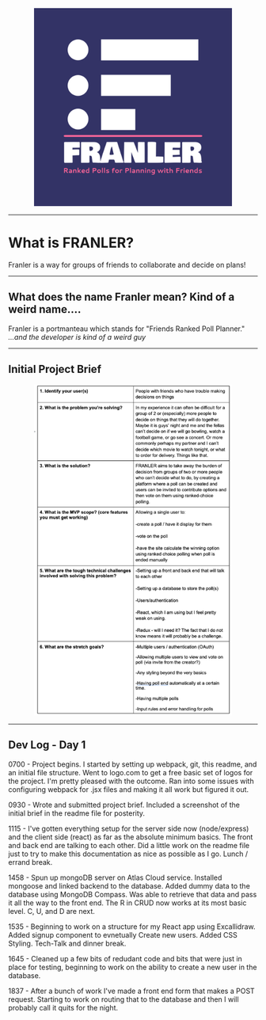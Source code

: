 <div align="center">
  <img src="https://raw.githubusercontent.com/jbhowat/franler/main/franler/assets/logo-color.png" alt="FRANLER" style="width:400px;"/>
</div>

---

# What is FRANLER?
Franler is a way for groups of friends to collaborate and decide on plans!

---
## What does the name Franler mean? Kind of a weird name....
Franler is a portmanteau which stands for "Friends Ranked Poll Planner." *...and the developer is kind of a weird guy*

---

## Initial Project Brief

<div align="center">
  <img src="https://raw.githubusercontent.com/jbhowat/franler/main/franler/assets/FRANLER%20-%20Initial%20Project%20Brief.png" alt="project brief table" style="width:400px;"/>
</div>

---

## Dev Log - Day 1

0700 - Project begins. I started by setting up webpack, git, this readme, and an initial file structure. Went to logo.com to get a free basic set of logos for the project. I'm pretty pleased with the outcome. Ran into some issues with configuring webpack for .jsx files and making it all work but figured it out.

0930 - Wrote and submitted project brief. Included a screenshot of the initial brief in the readme file for posterity.  

1115 - I've gotten everything setup for the server side now (node/express) and the client side (react) as far as the absolute minimum basics. The front and back end are talking to each other. Did a little work on the readme file just to try to make this documentation as nice as possible as I go. Lunch / errand break. 

1458 - Spun up mongoDB server on Atlas Cloud service. Installed mongoose and linked backend to the database. Added dummy data to the database using MongoDB Compass. Was able to retrieve that data and pass it all the way to the front end. The R in CRUD now works at its most basic level. C, U, and D are next.

1535 - Beginning to work on a structure for my React app using Excallidraw. Added signup component to evnetually Create new users. Added CSS Styling. Tech-Talk and dinner break.

1645 - Cleaned up a few bits of redudant code and bits that were just in place for testing, beginning to work on the ability to create a new user in the database.

1837 - After a bunch of work I've made a front end form that makes a POST request. Starting to work on routing that to the database and then I will probably call it quits for the night. 


